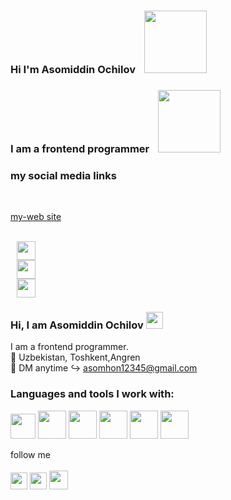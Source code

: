 ### Hi I'm Asomiddin Ochilov <img style="margin-left:10px;" src="https://media1.giphy.com/media/gM5qFksULw54NMWyry/giphy.gif?cid=ecf05e471sdf8g58w1tubd1qt936xk4x36zf83j9jkrwv4ao&rid=giphy.gif&ct=s" width="100" height="100">

### I am a frontend programmer <img style="margin-left:10px;" src="https://media4.giphy.com/media/iIGT8Y1rOYhBpdHh1C/giphy.gif?cid=ecf05e479xnnmqlfipugn16a7er6v5i3mjb3qpnifecfuqjl&rid=giphy.gif&ct=s" width="100" height="100">

### my social media links 

<br/>

<a href="https://asomiddin.netlify.app/">  my-web site </a>


<br/>

<a href="https://www.instagram.com/asomiddin_ochilov/"> 
<img style="margin-left:10px;" src="https://upload.wikimedia.org/wikipedia/commons/thumb/a/a5/Instagram_icon.png/2048px-Instagram_icon.png" width="30" height="30">
</a>

<br/>

<a href="https://t.me/asomiddin_ochilov"> 
<img style="margin-left:10px;" src="https://upload.wikimedia.org/wikipedia/commons/thumb/8/82/Telegram_logo.svg/2048px-Telegram_logo.svg.png" width="30" height="30">
</a>

<br/>

<a href="https://www.linkedin.com/in/asomiddin-ochilov-192696228/"> 
<img style="margin-left:10px;" src="https://upload.wikimedia.org/wikipedia/commons/thumb/c/ca/LinkedIn_logo_initials.png/640px-LinkedIn_logo_initials.png" width="30" height="30">
</a>


### Hi, I am Asomiddin Ochilov <img src="https://media.giphy.com/media/hvRJCLFzcasrR4ia7z/giphy.gif" width="27px">

 I am a frontend programmer. <br>
 📍  Uzbekistan, Toshkent,Angren <br>
 📧 DM anytime ↪ asomhon12345@gmail.com

 ### Languages and tools I work with: 
 
 <code><img src="https://w7.pngwing.com/pngs/390/229/png-transparent-logo-html5-brand-design-text-logo-number.png" widht="40px" height="40px"></code>
 <code><img src="https://coryrylan.com/assets/images/posts/types/css.svg" widht="45px" height="45px"></code>
 <code><img src="https://image.pngaaa.com/772/3801772-middle.png" widht="45px" height="45px"></code>
 <code><img src="https://www.freepnglogos.com/uploads/javascript-png/javascript-vector-logo-yellow-png-transparent-javascript-vector-12.png" widht="45px" height="45px"></code>
 <code><img src="https://git-scm.com/images/logos/downloads/Git-Icon-1788C.png" widht="45px" height="45px"></code>
 <code><img src="https://e1.pngegg.com/pngimages/452/590/png-clipart-clay-os-6-a-macos-icon-github-desktop-white-cat-on-purple-background-icon.png" widht="45px" height="45px"></code>
 
  
 

follow me
<br>
<br>
<a href="https://www.linkedin.com/in/asomiddin-ochilov-192696228/" target="_blank"><img src="https://image.similarpng.com/very-thumbnail/2020/07/Linkedin-logo-transparent-PNG.png" width="27px"></a>
<a href="https://www.instagram.com/asomiddin_ochilov/" target="_blank"><img src="http://assets.stickpng.com/images/580b57fcd9996e24bc43c521.png" width="27px"></a>
<a href="https://t.me/asomiddin_ochilov" target="_blank"><img src="https://upload.wikimedia.org/wikipedia/commons/thumb/8/82/Telegram_logo.svg/2048px-Telegram_logo.svg.png" width="30px" height="30px"></a>
 




